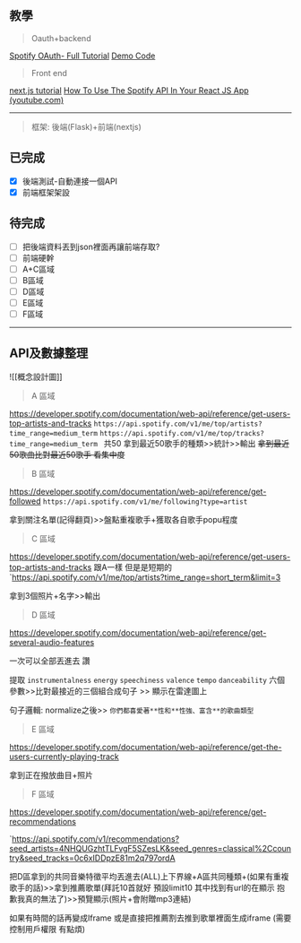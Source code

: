 ## 教學

>Oauth+backend

[Spotify OAuth- Full Tutorial](https://www.youtube.com/watch?v=mBycigbJQzA)
[Demo Code](https://github.com/katiagilligan888/Spotify-Discover-Weekly/blob/main/discoverWeekly.py)

>Front end

[next.js tutorial](https://www.youtube.com/watch?v=qwhMyVVnmKM&t=2765s)
[How To Use The Spotify API In Your React JS App (youtube.com)](https://www.youtube.com/watch?v=wBq3HCvYfUg)

---
> 框架: 後端(Flask)+前端(nextjs)

## 已完成
- [x] 後端測試-自動連接一個API
- [x] 前端框架架設

## 待完成
- [ ] 把後端資料丟到json裡面再讓前端存取?
- [ ] 前端硬幹
- [ ] A+C區域
- [ ] B區域
- [ ] D區域
- [ ] E區域
- [ ] F區域

---
## API及數據整理

![[概念設計圖]]
>A 區域

https://developer.spotify.com/documentation/web-api/reference/get-users-top-artists-and-tracks
`https://api.spotify.com/v1/me/top/artists?time_range=medium_term` 
`https://api.spotify.com/v1/me/top/tracks?time_range=medium_term
`
共50
拿到最近50歌手的種類>>統計>>輸出
~~拿到最近50歌曲比對最近50歌手 看集中度~~

> B 區域

https://developer.spotify.com/documentation/web-api/reference/get-followed
`https://api.spotify.com/v1/me/following?type=artist`

拿到關注名單(記得翻頁)>>盤點重複歌手+獲取各自歌手popu程度

> C 區域

https://developer.spotify.com/documentation/web-api/reference/get-users-top-artists-and-tracks
跟A一樣 但是是短期的
`https://api.spotify.com/v1/me/top/artists?time_range=short_term&limit=3

拿到3個照片+名字>>輸出

> D 區域

https://developer.spotify.com/documentation/web-api/reference/get-several-audio-features

一次可以全部丟進去 讚

提取 `instrumentalness` `energy` `speechiness` `valence` `tempo` `danceability` 六個參數>>比對最接近的三個組合成句子 >> 顯示在雷達圖上

句子邏輯: normalize之後>> `你們都喜愛著**性和**性強、富含**的歌曲類型`

> E 區域

https://developer.spotify.com/documentation/web-api/reference/get-the-users-currently-playing-track

拿到正在撥放曲目+照片

> F 區域

https://developer.spotify.com/documentation/web-api/reference/get-recommendations

`https://api.spotify.com/v1/recommendations?seed_artists=4NHQUGzhtTLFvgF5SZesLK&seed_genres=classical%2Ccountry&seed_tracks=0c6xIDDpzE81m2q797ordA

把D區拿到的共同音樂特徵平均丟進去(ALL)上下界線+A區共同種類+(如果有重複歌手的話)>>拿到推薦歌單(拜託10首就好 預設limit10 其中找到有url的在顯示 抱歉我真的無法了)>>預覽顯示(照片+會附贈mp3連結)

如果有時間的話再變成Iframe 或是直接把推薦割去推到歌單裡面生成iframe
(需要控制用戶權限 有點煩)
